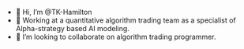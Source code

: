 - 👋 Hi, I’m @TK-Hamilton
- 🌱 Working at a quantitative algorithm trading team as a specialist of Alpha-strategy based AI modeling.
- 💞️ I’m looking to collaborate on algorithm trading programmer.

<!---
TK-Hamilton/TK-Hamilton is a ✨ special ✨ repository because its `README.md` (this file) appears on your GitHub profile.
You can click the Preview link to take a look at your changes.
--->
